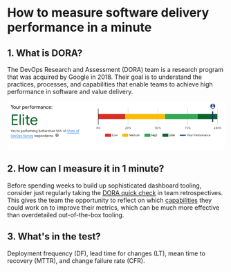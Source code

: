 # How to measure software delivery performance in a minute


## 1. What is DORA?
The DevOps Research and Assessment (DORA) team is a research program that was acquired by Google in 2018. Their goal is to understand the practices, processes, and capabilities that enable teams to achieve high performance in software and value delivery.

![performance](performance.png)

## 2. How can I measure it in 1 minute?
Before spending weeks to build up sophisticated dashboard tooling, consider just regularly taking the [DORA quick check](https://www.devops-research.com/quickcheck.html) in team retrospectives. This gives the team the opportunity to reflect on which [capabilities](https://www.devops-research.com/research.html#capabilities) they could work on to improve their metrics, which can be much more effective than overdetailed out-of-the-box tooling.

## 3. What's in the test?
Deployment frequency (DF), lead time for changes (LT), mean time to recovery (MTTR), and change failure rate (CFR).
